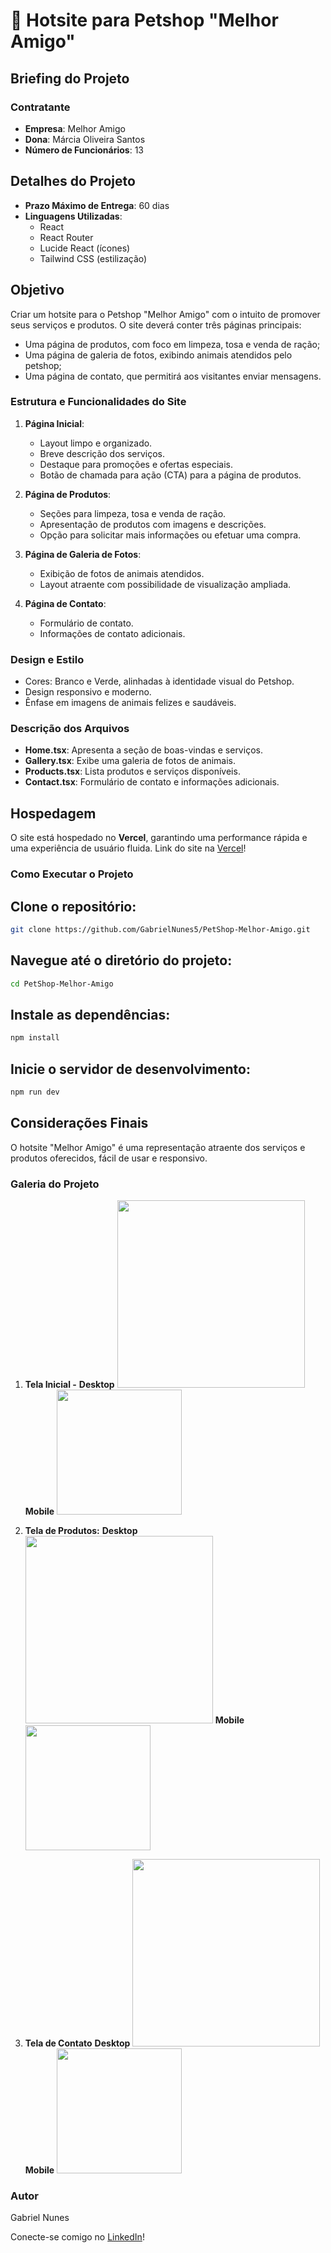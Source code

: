 # 🐾 Hotsite para Petshop "Melhor Amigo"

## Briefing do Projeto

### Contratante
- **Empresa**: Melhor Amigo
- **Dona**: Márcia Oliveira Santos
- **Número de Funcionários**: 13

## Detalhes do Projeto
- **Prazo Máximo de Entrega**: 60 dias
- **Linguagens Utilizadas**: 
   - React
   - React Router
   - Lucide React (ícones)
   - Tailwind CSS (estilização)

## Objetivo
Criar um hotsite para o Petshop "Melhor Amigo" com o intuito de promover seus serviços e
produtos. O site deverá conter três páginas principais: 
   - Uma página de produtos, com foco em limpeza, tosa e venda de ração;
   - Uma página de galeria de fotos, exibindo animais atendidos pelo petshop;
   - Uma página de contato, que permitirá aos visitantes enviar mensagens.

### Estrutura e Funcionalidades do Site
1. **Página Inicial**:
   - Layout limpo e organizado.
   - Breve descrição dos serviços.
   - Destaque para promoções e ofertas especiais.
   - Botão de chamada para ação (CTA) para a página de produtos.

2. **Página de Produtos**:
   - Seções para limpeza, tosa e venda de ração.
   - Apresentação de produtos com imagens e descrições.
   - Opção para solicitar mais informações ou efetuar uma compra.

3. **Página de Galeria de Fotos**:
   - Exibição de fotos de animais atendidos.
   - Layout atraente com possibilidade de visualização ampliada.

4. **Página de Contato**:
   - Formulário de contato.
   - Informações de contato adicionais.

### Design e Estilo
   - Cores: Branco e Verde, alinhadas à identidade visual do Petshop.
   - Design responsivo e moderno.
   - Ênfase em imagens de animais felizes e saudáveis.

### Descrição dos Arquivos

- **Home.tsx**: Apresenta a seção de boas-vindas e serviços.
- **Gallery.tsx**: Exibe uma galeria de fotos de animais.
- **Products.tsx**: Lista produtos e serviços disponíveis.
- **Contact.tsx**: Formulário de contato e informações adicionais.

## Hospedagem
O site está hospedado no **Vercel**, garantindo uma performance rápida e uma experiência de usuário fluida.
Link do site na [Vercel](https://projeto-melhor-amigo-infinity.vercel.app/)!

### Como Executar o Projeto

## Clone o repositório:
``` bash
git clone https://github.com/GabrielNunes5/PetShop-Melhor-Amigo.git
```

## Navegue até o diretório do projeto:
``` bash
cd PetShop-Melhor-Amigo
```

## Instale as dependências:
``` bash
npm install
```

## Inicie o servidor de desenvolvimento:
``` bash
npm run dev
```

## Considerações Finais
O hotsite "Melhor Amigo" é uma representação atraente dos serviços e produtos oferecidos, fácil de usar e responsivo.

### Galeria do Projeto
1. **Tela Inicial -**
   **Desktop**
      <img src="https://i.imgur.com/rEkGXky.png" width="300">
   **Mobile**
      <img src="https://i.imgur.com/Bbk7mQx.png" width="200">

2. **Tela de Produtos:**
   **Desktop**
      <img src="https://i.imgur.com/jDBlaL0.png" width="300">
   **Mobile**
      <img src="https://i.imgur.com/VnVbrbs.png" width="200">
3. **Tela de Contato**
   **Desktop**
      <img src="https://i.imgur.com/kRmBG1A.png" width="300">
   **Mobile**
      <img src="https://i.imgur.com/f7Rkg6s.png" width="200">

### **Autor**
Gabriel Nunes

Conecte-se comigo no [LinkedIn](https://www.linkedin.com/in/gabriel-nunes-085gn)!
